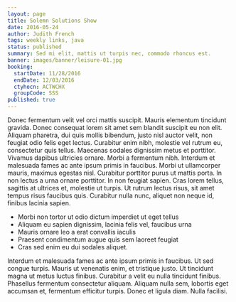```yaml
---
layout: page
title: Solemn Solutions Show
date: 2016-05-24
author: Judith French
tags: weekly links, java
status: published
summary: Sed mi elit, mattis ut turpis nec, commodo rhoncus est.
banner: images/banner/leisure-01.jpg
booking:
  startDate: 11/28/2016
  endDate: 12/03/2016
  ctyhocn: ACTWCHX
  groupCode: SSS
published: true
---
```

Donec fermentum velit vel orci mattis suscipit. Mauris elementum tincidunt gravida. Donec consequat lorem sit amet sem blandit suscipit eu non elit. Aliquam pharetra, dui quis mollis bibendum, justo nisl auctor velit, non feugiat odio felis eget lectus. Curabitur enim nibh, molestie vel rutrum eu, consectetur quis tellus. Maecenas sodales dignissim metus et porttitor. Vivamus dapibus ultricies ornare. Morbi a fermentum nibh. Interdum et malesuada fames ac ante ipsum primis in faucibus.
Morbi ut ullamcorper mauris, maximus egestas nisl. Curabitur porttitor purus ut mattis porta. In non lectus a urna ornare porttitor. In non feugiat sapien. Cras lorem tellus, sagittis at ultrices et, molestie ut turpis. Ut rutrum lectus risus, sit amet tempus risus faucibus quis. Curabitur nulla nunc, aliquet non neque id, finibus lacinia sapien.

* Morbi non tortor ut odio dictum imperdiet ut eget tellus
* Aliquam eu sapien dignissim, lacinia felis vel, faucibus urna
* Mauris ornare leo a erat convallis iaculis
* Praesent condimentum augue quis sem laoreet feugiat
* Cras sed enim eu dui sodales aliquet.

Interdum et malesuada fames ac ante ipsum primis in faucibus. Ut sed congue turpis. Mauris ut venenatis enim, et tristique justo. Ut tincidunt magna ut metus luctus finibus. Curabitur a velit eu nulla tincidunt finibus. Phasellus fermentum consectetur aliquam. Aliquam nulla sem, lobortis eget accumsan et, fermentum efficitur turpis. Donec et ligula diam. Nulla facilisi.
